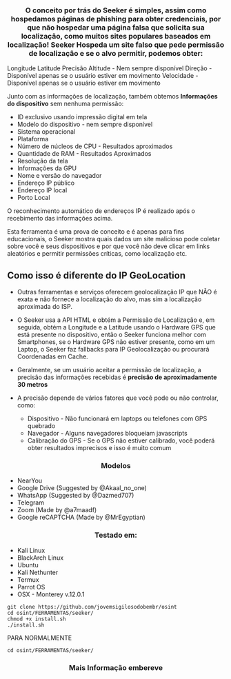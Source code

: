 
<h3><p align="center">
O conceito por trás do Seeker é simples, assim como hospedamos páginas de phishing para obter credenciais, por que não hospedar uma página falsa que solicita sua localização, como muitos sites populares baseados em localização!
    Seeker Hospeda um site falso que pede permissão de localização e se o alvo permitir, podemos obter:</h3>

Longitude
Latitude
Precisão
Altitude - Nem sempre disponível
Direção - Disponível apenas se o usuário estiver em movimento
Velocidade - Disponível apenas se o usuário estiver em movimento
    
Junto com as informações de localização, também obtemos **Informações do dispositivo** sem nenhuma permissão:

* ID exclusivo usando impressão digital em tela
* Modelo do dispositivo - nem sempre disponível
* Sistema operacional
* Plataforma
* Número de núcleos de CPU - Resultados aproximados
* Quantidade de RAM - Resultados Aproximados
* Resolução da tela
* Informações da GPU
* Nome e versão do navegador
* Endereço IP público
* Endereço IP local
* Porto Local

O reconhecimento automático de endereços IP é realizado após o recebimento das informações acima.

Esta ferramenta é uma prova de conceito e é apenas para fins educacionais, o Seeker mostra quais dados um site malicioso pode coletar sobre você e seus dispositivos e por que você não deve clicar em links aleatórios e permitir permissões críticas, como localização etc.

## Como isso é diferente do IP GeoLocation

* Outras ferramentas e serviços oferecem geolocalização IP que NÃO é exata e não fornece a localização do alvo, mas sim a localização aproximada do ISP.

* O Seeker usa a API HTML e obtém a Permissão de Localização e, em seguida, obtém a Longitude e a Latitude usando o Hardware GPS que está presente no dispositivo, então o Seeker funciona melhor com Smartphones, se o Hardware GPS não estiver presente, como em um Laptop, o Seeker faz fallbacks para IP Geolocalização ou procurará Coordenadas em Cache. 

* Geralmente, se um usuário aceitar a permissão de localização, a precisão das informações recebidas é **precisão de aproximadamente 30 metros**
* A precisão depende de vários fatores que você pode ou não controlar, como:
  * Dispositivo - Não funcionará em laptops ou telefones com GPS quebrado
  * Navegador - Alguns navegadores bloqueiam javascripts
  * Calibração do GPS - Se o GPS não estiver calibrado, você poderá obter resultados imprecisos e isso é muito comum
</p></h3>



<h3><p align="center">Modelos</p></h3>

* NearYou
* Google Drive (Suggested by @Akaal_no_one)
* WhatsApp (Suggested by @Dazmed707)
* Telegram
* Zoom (Made by @a7maadf)
* Google reCAPTCHA (Made by @MrEgyptian)


<h3><p align="center">Testado em:</p></h3>


* Kali Linux
* BlackArch Linux
* Ubuntu
* Kali Nethunter
* Termux
* Parrot OS
* OSX - Monterey v.12.0.1

 ```
git clone https://github.com/jovemsigilosodobembr/osint
cd osint/FERRAMENTAS/seeker/
chmod +x install.sh
./install.sh
 ```

 PARA NORMALMENTE
 ```
 cd osint/FERRAMENTAS/seeker/
 ```
 
 <h3><p align="center">Mais Informação embereve</p></h3>
